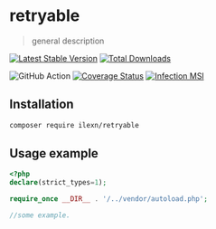 # retryable
> general description

[![Latest Stable Version](https://poser.pugx.org/ilexn/retryable/v/stable)](https://packagist.org/packages/ilexn/retryable)
[![Total Downloads](https://poser.pugx.org/ilexn/retryable/downloads)](https://packagist.org/packages/ilexn/retryable)

![GitHub Action](https://github.com/iLexN/retryable/workflows/CI%20Check/badge.svg)
[![Coverage Status](https://coveralls.io/repos/github/iLexN/retryable/badge.svg?branch=main)](https://coveralls.io/github/iLexN/retryable?branch=main)
[![Infection MSI](https://badge.stryker-mutator.io/github.com/iLexN/retryable/main)](https://infection.github.io)

## Installation
```sh
composer require ilexn/retryable
```

## Usage example
```php
<?php
declare(strict_types=1);

require_once __DIR__ . '/../vendor/autoload.php';

//some example.
```

